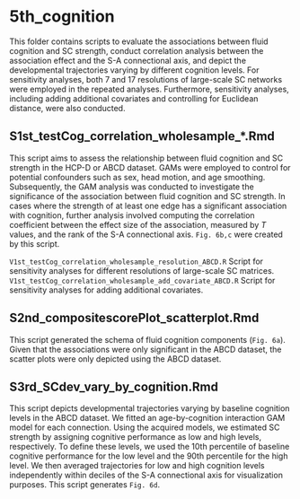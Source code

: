 # 5th_cognition
This folder contains scripts to evaluate the associations between fluid cognition and SC strength, conduct correlation analysis between the association effect and the S-A connectional axis, and depict the developmental trajectories varying by different cognition levels. For sensitivity analyses, both 7 and 17 resolutions of large-scale SC networks were employed in the repeated analyses. Furthermore, sensitivity analyses, including adding additional covariates and controlling for Euclidean distance, were also conducted.


## S1st_testCog_correlation_wholesample_*.Rmd
This script aims to assess the relationship between fluid cognition and SC strength in the HCP-D or ABCD dataset. GAMs were employed to control for potential confounders such as sex, head motion, and age smoothing. Subsequently, the GAM analysis was conducted to investigate the significance of the association between fluid cognition and SC strength. In cases where the strength of at least one edge has a significant association with cognition, further analysis involved computing the correlation coefficient between the effect size of the association, measured by *T* values, and the rank of the S-A connectional axis. `Fig. 6b,c` were created by this script.

`V1st_testCog_correlation_wholesample_resolution_ABCD.R`
Script for sensitivity analyses for different resolutions of large-scale SC matrices.
`V1st_testCog_correlation_wholesample_add_covariate_ABCD.R`
Script for sensitivity analyses for adding additional covariates.

## S2nd_compositescorePlot_scatterplot.Rmd
This script generated the schema of fluid cognition components (`Fig. 6a`). Given that the associations were only significant in the ABCD dataset, the scatter plots were only depicted using the ABCD dataset.

## S3rd_SCdev_vary_by_cognition.Rmd
This script depicts developmental trajectories varying by baseline cognition levels in the ABCD dataset. We fitted an age-by-cognition interaction GAM model for each connection. Using the acquired models, we estimated SC strength by assigning cognitive performance as low and high levels, respectively. To define these levels, we used the 10th percentile of baseline cognitive performance for the low level and the 90th percentile for the high level. We then averaged trajectories for low and high cognition levels independently within deciles of the S-A connectional axis for visualization purposes. This script generates `Fig. 6d`.




